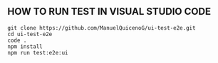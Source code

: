 ## HOW TO RUN TEST IN VISUAL STUDIO CODE
```
git clone https://github.com/ManuelQuicenoG/ui-test-e2e.git
cd ui-test-e2e
code .
npm install
npm run test:e2e:ui
```
